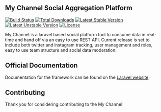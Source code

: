 ## My Channel Social Aggregation Platform

[![Build Status](https://travis-ci.org/laravel/framework.svg)](https://travis-ci.org/laravel/framework)
[![Total Downloads](https://poser.pugx.org/laravel/framework/d/total.svg)](https://packagist.org/packages/laravel/framework)
[![Latest Stable Version](https://poser.pugx.org/laravel/framework/v/stable.svg)](https://packagist.org/packages/laravel/framework)
[![Latest Unstable Version](https://poser.pugx.org/laravel/framework/v/unstable.svg)](https://packagist.org/packages/laravel/framework)
[![License](https://poser.pugx.org/laravel/framework/license.svg)](https://packagist.org/packages/laravel/framework)

My Channel is a laravel based social platform tool to consume data in real-time and hand off via an easy to use REST API. Current release is set to include both twitter and instagram tracking, user management and roles, easy to use team structure and social data moderation.

## Official Documentation

Documentation for the framework can be found on the [Laravel website](http://laravel.com/docs).

## Contributing

Thank you for considering contributing to the My Channel!
